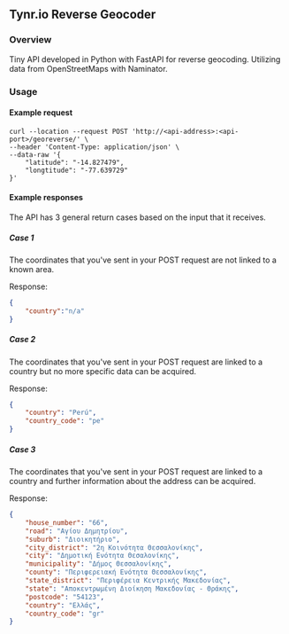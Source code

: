 ## Tynr.io Reverse Geocoder

### Overview 

Tiny API developed in Python with FastAPI for reverse geocoding. Utilizing data from OpenStreetMaps with Naminator. 

### Usage

#### Example request

```
curl --location --request POST 'http://<api-address>:<api-port>/georeverse/' \
--header 'Content-Type: application/json' \
--data-raw '{
    "latitude": "-14.827479",
    "longtitude": "-77.639729"
}'
```

#### Example responses

The API has 3 general return cases based on the input that it receives. 

##### Case 1
The coordinates that you've sent in your POST request are not linked to a known area.

Response:

```json
{
    "country":"n/a"
}
```

##### Case 2
The coordinates that you've sent in your POST request are linked to a country but no more specific data can be acquired.

Response:

```json
{
    "country": "Perú",
    "country_code": "pe"
}
```

##### Case 3
The coordinates that you've sent in your POST request are linked to a country and further information about the address can be acquired.

Response:
```json
{
    "house_number": "66",
    "road": "Αγίου Δημητρίου",
    "suburb": "Διοικητήριο",
    "city_district": "2η Κοινότητα Θεσσαλονίκης",
    "city": "Δημοτική Ενότητα Θεσαλονίκης",
    "municipality": "Δήμος Θεσσαλονίκης",
    "county": "Περιφερειακή Ενότητα Θεσσαλονίκης",
    "state_district": "Περιφέρεια Κεντρικής Μακεδονίας",
    "state": "Αποκεντρωμένη Διοίκηση Μακεδονίας - Θράκης",
    "postcode": "54123",
    "country": "Ελλάς",
    "country_code": "gr"
}
```